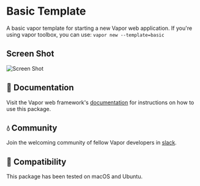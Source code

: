 # Basic Template

A basic vapor template for starting a new Vapor web application. If you're using vapor toolbox, you can use: `vapor new --template=basic`

## Screen Shot
![Screen Shot](http://7xqacx.com1.z0.glb.clouddn.com/Screen%20Shot%202016-12-22%20at%2016.54.09.png)

## 📖 Documentation

Visit the Vapor web framework's [documentation](http://docs.vapor.codes) for instructions on how to use this package.

## 💧 Community

Join the welcoming community of fellow Vapor developers in [slack](http://vapor.team).

## 🔧 Compatibility

This package has been tested on macOS and Ubuntu.
